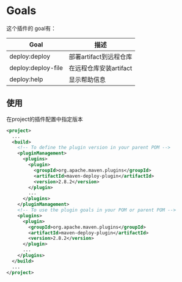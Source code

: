 # Goals

这个插件的 goal有：

| Goal | 描述 |
|--------|--------|
| deploy:deploy |     部署artifact到远程仓库   |
| deploy:deploy-file  |   在远程仓库安装artifact     |
| deploy:help  |    显示帮助信息    |

## 使用

在project的插件配置中指定版本

```xml
<project>
  ...
  <build>
    <!-- To define the plugin version in your parent POM -->
    <pluginManagement>
      <plugins>
        <plugin>
          <groupId>org.apache.maven.plugins</groupId>
          <artifactId>maven-deploy-plugin</artifactId>
          <version>2.8.2</version>
        </plugin>
        ...
      </plugins>
    </pluginManagement>
    <!-- To use the plugin goals in your POM or parent POM -->
    <plugins>
      <plugin>
        <groupId>org.apache.maven.plugins</groupId>
        <artifactId>maven-deploy-plugin</artifactId>
        <version>2.8.2</version>
      </plugin>
      ...
    </plugins>
  </build>
  ...
</project>
```